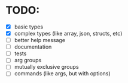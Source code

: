 # TODO:
- [x] basic types
- [x] complex types (like array, json, structs, etc)
- [ ] better help message
- [ ] documentation
- [ ] tests
- [ ] arg groups
- [ ] mutually exclusive groups
- [ ] commands (like args, but with options)
